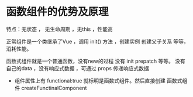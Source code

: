 

# 函数组件的优势及原理

   特点：无状态 ， 无生命周期 ，无this ，性能高
   
   正常组件是一个类继承了Vue ，调用 init() 方法 ，创建实例 创建父子关系 
   等等，消耗性能。

   函数式组件就是一个普通函数，没有new的过程 没有 init prepatch 等等。
   没有自己的data ，没有响应式数据 ，可通过 props 传递响应式数据

   - 组件属性上有 functional:true 就标明是函数式组件。然后直接创建
     函数式组件 createFunctinalComponent